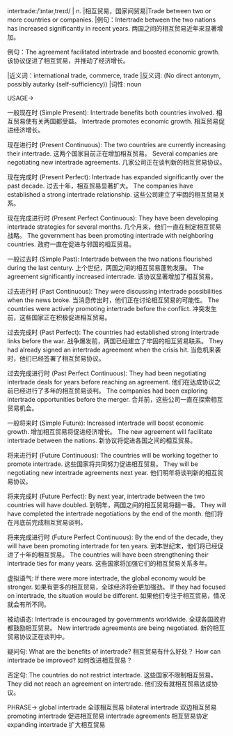 intertrade:/ˈɪntərˌtreɪd/ | n. |相互贸易，国家间贸易|Trade between two or more countries or companies. |例句：Intertrade between the two nations has increased significantly in recent years.  两国之间的相互贸易近年来显著增加。

例句：The agreement facilitated intertrade and boosted economic growth. 该协议促进了相互贸易，并推动了经济增长。


|近义词：international trade, commerce, trade |反义词:  (No direct antonym, possibly autarky (self-sufficiency)) |词性: noun


USAGE->

一般现在时 (Simple Present):
Intertrade benefits both countries involved. 相互贸易使有关两国都受益。
Intertrade promotes economic growth. 相互贸易促进经济增长。

现在进行时 (Present Continuous):
The two countries are currently increasing their intertrade. 这两个国家目前正在增加相互贸易。
Several companies are negotiating new intertrade agreements. 几家公司正在谈判新的相互贸易协议。

现在完成时 (Present Perfect):
Intertrade has expanded significantly over the past decade. 过去十年，相互贸易显著扩大。
The companies have established a strong intertrade relationship. 这些公司建立了牢固的相互贸易关系。

现在完成进行时 (Present Perfect Continuous):
They have been developing intertrade strategies for several months. 几个月来，他们一直在制定相互贸易战略。
The government has been promoting intertrade with neighboring countries. 政府一直在促进与邻国的相互贸易。

一般过去时 (Simple Past):
Intertrade between the two nations flourished during the last century. 上个世纪，两国之间的相互贸易蓬勃发展。
The agreement significantly increased intertrade. 该协议显著增加了相互贸易。

过去进行时 (Past Continuous):
They were discussing intertrade possibilities when the news broke. 当消息传出时，他们正在讨论相互贸易的可能性。
The countries were actively promoting intertrade before the conflict. 冲突发生前，这些国家正在积极促进相互贸易。

过去完成时 (Past Perfect):
The countries had established strong intertrade links before the war. 战争爆发前，两国已经建立了牢固的相互贸易联系。
They had already signed an intertrade agreement when the crisis hit. 当危机来袭时，他们已经签署了相互贸易协议。

过去完成进行时 (Past Perfect Continuous):
They had been negotiating intertrade deals for years before reaching an agreement. 他们在达成协议之前已经进行了多年的相互贸易谈判。
The companies had been exploring intertrade opportunities before the merger.  合并前，这些公司一直在探索相互贸易机会。


一般将来时 (Simple Future):
Increased intertrade will boost economic growth. 增加相互贸易将促进经济增长。
The new agreement will facilitate intertrade between the nations. 新协议将促进各国之间的相互贸易。

将来进行时 (Future Continuous):
The countries will be working together to promote intertrade. 这些国家将共同努力促进相互贸易。
They will be negotiating new intertrade agreements next year. 他们明年将谈判新的相互贸易协议。

将来完成时 (Future Perfect):
By next year, intertrade between the two countries will have doubled. 到明年，两国之间的相互贸易将翻一番。
They will have completed the intertrade negotiations by the end of the month.  他们将在月底前完成相互贸易谈判。

将来完成进行时 (Future Perfect Continuous):
By the end of the decade, they will have been promoting intertrade for ten years. 到本世纪末，他们将已经促进了十年的相互贸易。
The countries will have been strengthening their intertrade ties for many years. 这些国家将加强它们的相互贸易关系多年。


虚拟语气:
If there were more intertrade, the global economy would be stronger. 如果有更多的相互贸易，全球经济将会更加强劲。
If they had focused on intertrade, the situation would be different. 如果他们专注于相互贸易，情况就会有所不同。

被动语态:
Intertrade is encouraged by governments worldwide. 全球各国政府都鼓励相互贸易。
New intertrade agreements are being negotiated. 新的相互贸易协议正在谈判中。

疑问句:
What are the benefits of intertrade? 相互贸易有什么好处？
How can intertrade be improved? 如何改进相互贸易？

否定句:
The countries do not restrict intertrade. 这些国家不限制相互贸易。
They did not reach an agreement on intertrade. 他们没有就相互贸易达成协议。



PHRASE->
global intertrade 全球相互贸易
bilateral intertrade 双边相互贸易
promoting intertrade 促进相互贸易
intertrade agreements 相互贸易协定
expanding intertrade 扩大相互贸易
